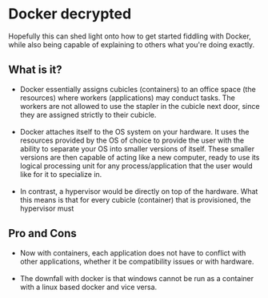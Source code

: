 <h1>Docker decrypted</h1>
  <div>
    Hopefully this can shed light onto how to get started fiddling with Docker, while also being capable of explaining to others what you're doing exactly. 
  
  </div>
<h2>What is it?</h2>
<ul>
  <li>
    Docker essentially assigns cubicles (containers) to an office space (the resources) where workers (applications) may conduct tasks.
    The workers are not allowed to use the stapler in the cubicle next door, since they are assigned strictly to their cubicle.
  </li>
  <br>
  <li>
    Docker attaches itself to the OS system on your hardware. It uses the resources provided by the OS of choice to provide the user with the ability to separate your OS into smaller versions of itself.
    These smaller versions are then capable of acting like a new computer, ready to use its logical processing unit for any process/application that the user would like for it to specialize in.
  </li>
  <br>
  <li>
    In contrast, a hypervisor would be directly on top of the hardware. What this means is that for every cubicle (container) that is provisioned, the hypervisor must
  </li>
</ul>
<h2>Pro and Cons</h2>
<ul>
  <li>
    Now with containers, each application does not have to conflict with other applications, whether it be compatibility issues or with hardware.
  </li>
  <br>
  <li>
    The downfall with docker is that windows cannot be run as a container with a linux based docker and vice versa.
  </li>
</ul>
